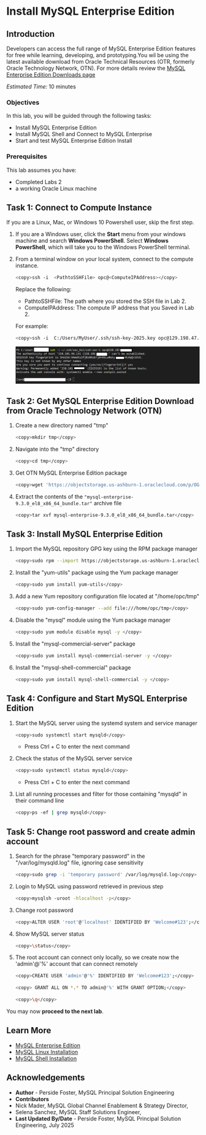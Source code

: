 # Install MySQL Enterprise Edition

## Introduction

Developers can access the full range of MySQL Enterprise Edition features for free while learning, developing, and prototyping.You wil be using the latest available download  from Oracle Technical Resources (OTR, formerly Oracle Technology Network, OTN). For more details review the   [MySQL Enterprise Edition Downloads page](https://www.oracle.com/mysql/technologies/mysql-enterprise-edition-downloads.html)

_Estimated Time:_ 10 minutes

### Objectives

In this lab, you will be guided through the following tasks:

- Install MySQL Enterprise Edition
- Install MySQL Shell and Connect to MySQL Enterprise 
- Start and test MySQL Enterprise Edition Install


### Prerequisites

This lab assumes you have:

- Completed Labs 2 
- a working Oracle Linux machine

## Task 1: Connect to Compute Instance

If you are a Linux, Mac, or Windows 10 Powershell user, skip the first step.

1. If you are a Windows user, click the **Start** menu from your windows machine and search **Windows PowerShell**. Select **Windows PowerShell**, which will take you to the Windows PowerShell terminal.

2. From a terminal window on your local system, connect to the compute instance.

    ```bash
    <copy>ssh -i  <PathtoSSHFile> opc@<ComputeIPAddress></copy>
    ```
    Replace the following:

    - PathtoSSHFile: The path where you stored the SSH file in Lab 2.
    - ComputeIPAddress: The compute IP address that you Saved in Lab 2.

    For example: 

    ```bash
    <copy>ssh -i  C:/Users/MyUser/.ssh/ssh-key-2025.key opc@129.198.47...</copy>
    ```
    ![CONNECT](./images/ssh-login-2.png " ")

## Task 2: Get MySQL Enterprise Edition Download from Oracle Technology Network (OTN)

1. Create a new directory named "tmp"

    ```bash
    <copy>mkdir tmp</copy>
    ```

2. Navigate into the "tmp" directory

     ```bash
    <copy>cd tmp</copy>
    ```

3. Get  OTN MySQL Enterprise Edition package

    ```bash
    <copy>wget 'https://objectstorage.us-ashburn-1.oraclecloud.com/p/OG6aTpLGugOeCftxqcU1D4d1k360Zko_MC9cYLeZSdchpDhTwIwwZ9gX4nVBboMT/n/idazzjlcjqzj/b/mysql-ee-downloads/o/Oracle%20Technical%20Resource(OTR)/mysql-enterprise-9.3.0_el8_x86_64_bundle.tar'</copy>
    ```

4. Extract the contents of the `"mysql-enterprise-9.3.0_el8_x86_64_bundle.tar"` archive file

    ```bash
    <copy>tar xvf mysql-enterprise-9.3.0_el8_x86_64_bundle.tar</copy>
    ```

## Task 3: Install MySQL Enterprise Edition

1. Import the MySQL repository GPG key using the RPM package manager

    ```bash
    <copy>sudo rpm --import https://objectstorage.us-ashburn-1.oraclecloud.com/p/Yja90YIvw39JvHu0YusNxl_wdKS-1hPt0_a_39eT_ihp-xm8kYR3CA3eKe5ny99C/n/idazzjlcjqzj/b/mysql-ee-downloads/o/RPM-GPG-KEY-mysql-2023</copy>
    ```

2. Install the "yum-utils" package using the Yum package manager

    ```bash
    <copy>sudo yum install yum-utils</copy>
    ```

3. Add a new Yum repository configuration file located at "/home/opc/tmp"

    ```bash
    <copy>sudo yum-config-manager --add file:///home/opc/tmp</copy>
    ```
 
4. Disable the "mysql" module using the Yum package manager

    ```bash
    <copy>sudo yum module disable mysql -y </copy>
    ```

5. Install the "mysql-commercial-server" package

    ```bash
    <copy>sudo yum install mysql-commercial-server -y </copy>
    ```

6. Install the "mysql-shell-commercial" package

    ```bash
    <copy>sudo yum install mysql-shell-commercial -y </copy>
    ```

## Task 4: Configure and Start MySQL Enterprise Edition

1. Start the MySQL server using the systemd system and service manager

    ```bash
    <copy>sudo systemctl start mysqld</copy>
    ```

    - Press Ctrl + C to enter the next command 

2. Check the status of the MySQL server service

    ```bash
    <copy>sudo systemctl status mysqld</copy>
    ```

    - Press Ctrl + C to enter the next command 

3. List all running processes and filter for those containing "mysqld" in their command line

    ```bash
    <copy>ps -ef | grep mysqld</copy>
    ```

## Task 5: Change root password and create admin account

1. Search for the phrase "temporary password" in the "/var/log/mysqld.log" file, ignoring case sensitivity

    ```bash
    <copy>sudo grep -i 'temporary password' /var/log/mysqld.log</copy>
    ```

2. Login to MySQL using password retrieved in previous step

    ```bash
    <copy>mysqlsh -uroot -hlocalhost -p</copy>
    ```

3. Change root password

    ```bash
    <copy>ALTER USER 'root'@'localhost' IDENTIFIED BY 'Welcome#123';</copy>
    ```

4. Show MySQL server  status

    ```bash
    <copy>\status</copy>
    ```

5. The root account can connect only locally, so we create now the 'admin'@'%' account that can connect remotely

    ```bash
    <copy>CREATE USER 'admin'@'%' IDENTIFIED BY 'Welcome#123';</copy>
    ```

    ```bash
    <copy> GRANT ALL ON *.* TO admin@'%' WITH GRANT OPTION;</copy>
    ```

    ```bash
    <copy>\q</copy>
    ```

You may now **proceed to the next lab**.

## Learn More

- [MySQL Enterprise Edition](https://www.oracle.com/mysql/enterprise/)
- [MySQL Linux Installation](https://dev.mysql.com/doc/en/binary-installation.html)
- [MySQL Shell Installation](https://dev.mysql.com/doc/mysql-shell/en/mysql-shell-install.html)

## Acknowledgements

- **Author** - Perside Foster, MySQL Principal Solution Engineering
- **Contributors** 
- Nick Mader, MySQL Global Channel Enablement & Strategy Director, 
- Selena Sanchez, MySQL Staff Solutions Engineer,
- **Last Updated By/Date** - Perside Foster, MySQL Principal Solution Engineering, July   2025

